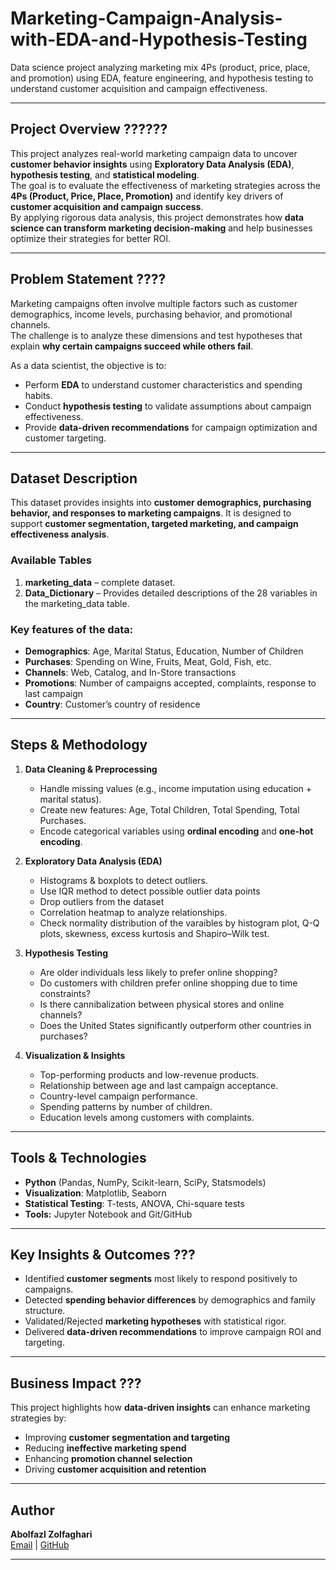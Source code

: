# Marketing-Campaign-Analysis-with-EDA-and-Hypothesis-Testing

Data science project analyzing marketing mix 4Ps (product, price, place, and promotion) using EDA, feature engineering, and hypothesis testing to understand customer acquisition and campaign effectiveness.

---

## Project Overview ??????  
This project analyzes real-world marketing campaign data to uncover **customer behavior insights** using **Exploratory Data Analysis (EDA)**, **hypothesis testing**, and **statistical modeling**.  
The goal is to evaluate the effectiveness of marketing strategies across the **4Ps (Product, Price, Place, Promotion)** and identify key drivers of **customer acquisition and campaign success**.  
By applying rigorous data analysis, this project demonstrates how **data science can transform marketing decision-making** and help businesses optimize their strategies for better ROI.  

---

## Problem Statement  ????
Marketing campaigns often involve multiple factors such as customer demographics, income levels, purchasing behavior, and promotional channels.  
The challenge is to analyze these dimensions and test hypotheses that explain **why certain campaigns succeed while others fail**.  

As a data scientist, the objective is to:  
- Perform **EDA** to understand customer characteristics and spending habits.  
- Conduct **hypothesis testing** to validate assumptions about campaign effectiveness.  
- Provide **data-driven recommendations** for campaign optimization and customer targeting.  

---

## Dataset Description
This dataset provides insights into **customer demographics, purchasing behavior, and responses to marketing campaigns**. It is designed to support **customer segmentation, targeted marketing, and campaign effectiveness analysis**.

### Available Tables
1. **marketing_data** – complete dataset.  
2. **Data_Dictionary** – Provides detailed descriptions of the 28 variables in the marketing_data table.

### Key features of the data:  
- **Demographics**: Age, Marital Status, Education, Number of Children  
- **Purchases**: Spending on Wine, Fruits, Meat, Gold, Fish, etc.  
- **Channels**: Web, Catalog, and In-Store transactions  
- **Promotions**: Number of campaigns accepted, complaints, response to last campaign  
- **Country**: Customer’s country of residence 

---

## Steps & Methodology

1. **Data Cleaning & Preprocessing**  
   - Handle missing values (e.g., income imputation using education + marital status).  
   - Create new features: Age, Total Children, Total Spending, Total Purchases.  
   - Encode categorical variables using **ordinal encoding** and **one-hot encoding**.  

2. **Exploratory Data Analysis (EDA)**  
   - Histograms & boxplots to detect outliers.
   - Use IQR method to detect possible outlier data points
   - Drop outliers from the dataset
   - Correlation heatmap to analyze relationships.
   - Check normality distribution of the varaibles by histogram plot, Q-Q plots, skewness, excess kurtosis and Shapiro–Wilk test.

3. **Hypothesis Testing**  
   - Are older individuals less likely to prefer online shopping?  
   - Do customers with children prefer online shopping due to time constraints?  
   - Is there cannibalization between physical stores and online channels?  
   - Does the United States significantly outperform other countries in purchases?  

4. **Visualization & Insights**  
   - Top-performing products and low-revenue products.  
   - Relationship between age and last campaign acceptance.  
   - Country-level campaign performance.  
   - Spending patterns by number of children.  
   - Education levels among customers with complaints.  

---

## Tools & Technologies
- **Python** (Pandas, NumPy, Scikit-learn, SciPy, Statsmodels)  
- **Visualization**: Matplotlib, Seaborn  
- **Statistical Testing**: T-tests, ANOVA, Chi-square tests  
- **Tools:** Jupyter Notebook and Git/GitHub  

---

## Key Insights & Outcomes  ???
- Identified **customer segments** most likely to respond positively to campaigns.  
- Detected **spending behavior differences** by demographics and family structure.  
- Validated/Rejected **marketing hypotheses** with statistical rigor.  
- Delivered **data-driven recommendations** to improve campaign ROI and targeting.  

---

## Business Impact  ???
This project highlights how **data-driven insights** can enhance marketing strategies by:  
- Improving **customer segmentation and targeting**  
- Reducing **ineffective marketing spend**  
- Enhancing **promotion channel selection**  
- Driving **customer acquisition and retention**  
---

## Author

**Abolfazl Zolfaghari**  
[Email](ab.zolfaghari.abbasghaleh) | [GitHub](https://github.com/abolfazl6678)

---









